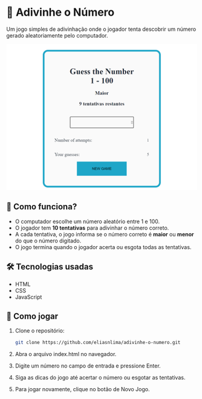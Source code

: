 # 🎯 Adivinhe o Número

Um jogo simples de adivinhação onde o jogador tenta descobrir um número gerado aleatoriamente pelo computador.

![alt text](image.png)

## 🚀 Como funciona?

- O computador escolhe um número aleatório entre 1 e 100.
- O jogador tem **10 tentativas** para adivinhar o número correto.
- A cada tentativa, o jogo informa se o número correto é **maior** ou **menor** do que o número digitado.
- O jogo termina quando o jogador acerta ou esgota todas as tentativas.

## 🛠 Tecnologias usadas

- HTML
- CSS
- JavaScript

## 📂 Como jogar

1. Clone o repositório:
   ```bash
   git clone https://github.com/eliasnlima/adivinhe-o-numero.git

2. Abra o arquivo index.html no navegador.

3. Digite um número no campo de entrada e pressione Enter.

4. Siga as dicas do jogo até acertar o número ou esgotar as tentativas.

5. Para jogar novamente, clique no botão de Novo Jogo.